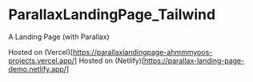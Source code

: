 # ParallaxLandingPage_Tailwind
A Landing Page (with Parallax)

Hosted on (Vercel)[https://parallaxlandingpage-ahmmmyoos-projects.vercel.app/]
Hosted on (Netlify)[https://parallax-landing-page-demo.netlify.app/]
